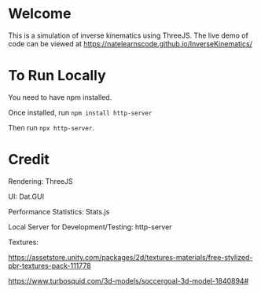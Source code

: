 # Welcome
This is a simulation of inverse kinematics using ThreeJS. The live demo of code can be viewed at https://natelearnscode.github.io/InverseKinematics/

# To Run Locally
You need to have npm installed. 

Once installed, run  `npm install http-server`

Then run `npx http-server`.

# Credit
Rendering: ThreeJS

UI: Dat.GUI

Performance Statistics: Stats.js

Local Server for Development/Testing: http-server

Textures:

https://assetstore.unity.com/packages/2d/textures-materials/free-stylized-pbr-textures-pack-111778

https://www.turbosquid.com/3d-models/soccergoal-3d-model-1840894#